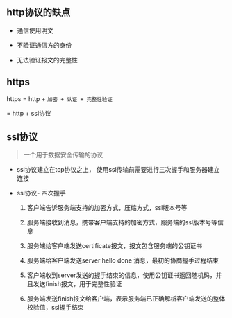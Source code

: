 ## http协议的缺点

- 通信使用明文

- 不验证通信方的身份

- 无法验证报文的完整性

## https

  https = http + `加密 + 认证 + 完整性验证`

  = http + ssl协议

## ssl协议
  
>一个用于数据安全传输的协议

- ssl协议建立在tcp协议之上， 使用ssl传输前需要进行三次握手和服务器建立连接

- ssl协议- 四次握手

  1. 客户端告诉服务端支持的加密方式，压缩方式，ssl版本号等
  2. 服务端接收到消息，携带客户端支持的加密方式，服务端的ssl版本号等信息
  3. 服务端给客户端发送certificate报文，报文包含服务端的公钥证书
  4. 服务端给客户端发送server hello done 消息，最初的协商握手过程结束

  5. 客户端收到server发送的握手结束的信息，使用公钥证书返回随机码，并且发送finish报文，用于完整性验证

  6. 服务端发送finish报文给客户端，表示服务端已正确解析客户端发送的整体校验值，ssl握手结束